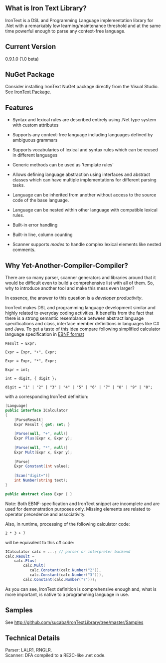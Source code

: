 What is Iron Text Library?
--------------------------

IronText is a DSL and Programming Language implementation library for .Net with
a remarkably low learning/maintenance threshold and at the same time powerful
enough to parse any context-free language.

Current Version
---------------

0.9.1.0 (1.0 beta)

NuGet Package
-------------

Consider installing IronText NuGet package directly from the Visual Studio.
See [IronText Package](http://www.nuget.org/packages/IronText/).

Features
--------

- Syntax and lexical rules are described entirely using .Net type system with
  custom attributes

- Supports any context-free language including languages defined by ambiguous grammars

- Supports vocabularies of lexical and syntax rules which can be reused in
  different languages

- Generic methods can be used as 'template rules'

- Allows defining language abstraction using interfaces and abstract classes
  which can have multiple implementations for different parsing tasks.

- Language can be inherited from another without access to the source
  code of the base language.

- Language can be nested within other language with compatible lexical
  rules.

- Built-in error handling

- Built-in line, column counting

- Scanner supports *modes* to handle complex lexical elements like nested
  comments.

Why Yet-Another-Compiler-Compiler?
----------------------------------

There are so many parser, scanner generators and libraries around that it would
be difficult even to build a comprehensive list with all of them.
So, why to introduce another tool and make this mess even larger?

In essence, the answer to this question is a _developer productivity_. 

IronText makes DSL and programming language development similar and highly
related to everyday coding activities. It benefits from the fact that there is
a strong semantic resemblance between abstract language specifications and
class, interface member definitions in languages like C# and Java. To get a
taste of this idea compare following simplified calculator language
specification in [EBNF
format](http://en.wikipedia.org/wiki/Backus%E2%80%93Naur_Form)

```ebnf
Result = Expr;                                                 
                                                 
Expr = Expr, "+", Expr;

Expr = Expr, "*", Expr;
                                                 
Expr = int;                                                 

int = digit, { digit };

digit = "1" | "2" | "3" | "4" | "5" | "6" | "7" | "8" | "9" | "0";
```

with a corresponding IronText definition:
```cs
[Language]                                     
public interface ICalculator                                       
{                                                     
    [ParseResult]                                                
    Expr Result { get; set; }                                                 
                                                 
    [Parse(null, "+", null)]                                               
    Expr Plus(Expr x, Expr y);                                                
                                                 
    [Parse(null, "*", null)]                                               
    Expr Mult(Expr x, Expr y);
                                                 
    [Parse]                                              
    Expr Constant(int value);                                                 
                                                 
    [Scan("digit+")]                                                 
    int Number(string text);
}                                                

public abstract class Expr { }
```
Note: Both EBNF-specification and IronText snippet are incomplete and are used
for demonstration purposes only. Missing elements are related to operator precedence
and associativity.

Also, in runtime, processing of the following calculator code:
```
2 * 3 + 7
```
will be equivalent to this c# code:

```cs
ICalculator calc = ...; // parser or interpreter backend
calc.Result = 
    calc.Plus(
        calc.Mult(
           calc.Constant(calc.Number("2")),
           calc.Constant(calc.Number("3"))),
        calc.Constant(calc.Number("7")));
```

As you can see, IronText definition is comprehensive enough and, what is more important,
is native to a programming language in use.

Samples
-------

See http://github.com/sucaba/IronTextLibrary/tree/master/Samples

Technical Details
-----------------

Parser: LALR1, RNGLR.  
Scanner: DFA compiled to a RE2C-like .net code.
